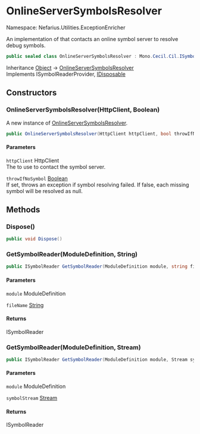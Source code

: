 # OnlineServerSymbolsResolver

Namespace: Nefarius.Utilities.ExceptionEnricher

An implementation of  that contacts an online symbol server to resolve debug
 symbols.

```csharp
public sealed class OnlineServerSymbolsResolver : Mono.Cecil.Cil.ISymbolReaderProvider, System.IDisposable
```

Inheritance [Object](https://docs.microsoft.com/en-us/dotnet/api/system.object) → [OnlineServerSymbolsResolver](./nefarius.utilities.exceptionenricher.onlineserversymbolsresolver.md)<br>
Implements ISymbolReaderProvider, [IDisposable](https://docs.microsoft.com/en-us/dotnet/api/system.idisposable)

## Constructors

### <a id="constructors-.ctor"/>**OnlineServerSymbolsResolver(HttpClient, Boolean)**

A new instance of [OnlineServerSymbolsResolver](./nefarius.utilities.exceptionenricher.onlineserversymbolsresolver.md).

```csharp
public OnlineServerSymbolsResolver(HttpClient httpClient, bool throwIfNoSymbol)
```

#### Parameters

`httpClient` HttpClient<br>
The  to use to contact the symbol server.

`throwIfNoSymbol` [Boolean](https://docs.microsoft.com/en-us/dotnet/api/system.boolean)<br>
If set, throws an exception if symbol resolving failed. If false, each missing symbol
 will be resolved as null.

## Methods

### <a id="methods-dispose"/>**Dispose()**

```csharp
public void Dispose()
```

### <a id="methods-getsymbolreader"/>**GetSymbolReader(ModuleDefinition, String)**

```csharp
public ISymbolReader GetSymbolReader(ModuleDefinition module, string fileName)
```

#### Parameters

`module` ModuleDefinition<br>

`fileName` [String](https://docs.microsoft.com/en-us/dotnet/api/system.string)<br>

#### Returns

ISymbolReader

### <a id="methods-getsymbolreader"/>**GetSymbolReader(ModuleDefinition, Stream)**

```csharp
public ISymbolReader GetSymbolReader(ModuleDefinition module, Stream symbolStream)
```

#### Parameters

`module` ModuleDefinition<br>

`symbolStream` [Stream](https://docs.microsoft.com/en-us/dotnet/api/system.io.stream)<br>

#### Returns

ISymbolReader
